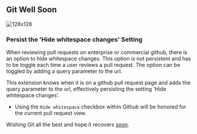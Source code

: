 ## Git Well Soon

![128x128](https://user-images.githubusercontent.com/15986207/199504950-32051d31-0a9d-4e79-8a5c-aeb207d3f746.png)

### Persist the 'Hide whitespace changes' Setting

When reviewing pull requests on enterprise or commercial github, there is an option to hide whitespace changes. This option is not persistent and has to be toggle each time a user reviews a pull request. The option can be toggled by adding a query parameter to the url.

This extension knows when it is on a github pull request page and adds the query parameter to the url, effectively persisting the setting 'Hide whitespace changes'.

- Using the `Hide whitespace` checkbox within Github will be honored for the current pull request view.

Wishing Git all the best and hope it recovers [soon](https://github.com/community/community/discussions/5486).
